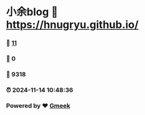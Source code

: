 # 小余blog :link: https://hnugryu.github.io/ 
### :page_facing_up: [11](https://hnugryu.github.io//tag.html) 
### :speech_balloon: 0 
### :hibiscus: 9318 
### :alarm_clock: 2024-11-14 10:48:36 
### Powered by :heart: [Gmeek](https://github.com/Meekdai/Gmeek)
